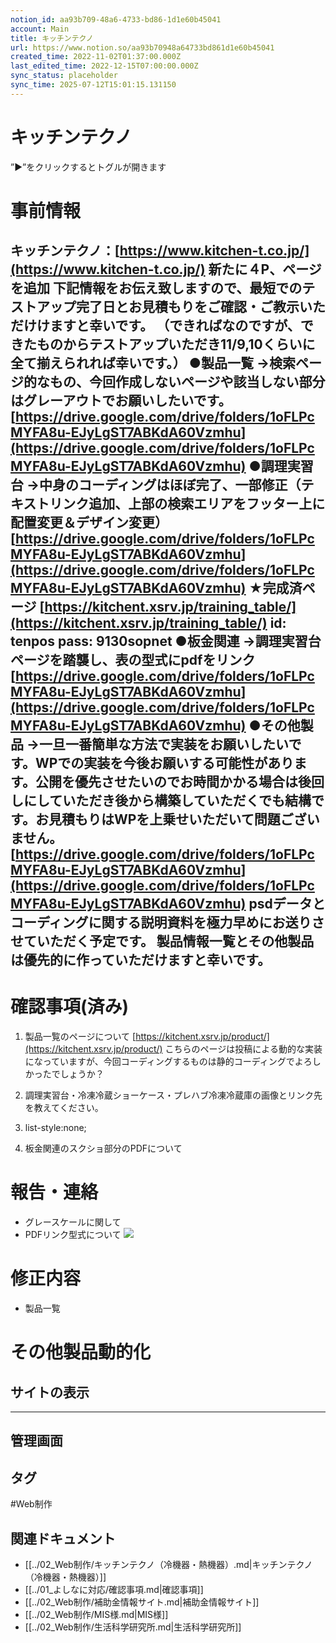 ```yaml
---
notion_id: aa93b709-48a6-4733-bd86-1d1e60b45041
account: Main
title: キッチンテクノ
url: https://www.notion.so/aa93b70948a64733bd861d1e60b45041
created_time: 2022-11-02T01:37:00.000Z
last_edited_time: 2022-12-15T07:00:00.000Z
sync_status: placeholder
sync_time: 2025-07-12T15:01:15.131150
---
```

# キッチンテクノ

”▶︎”をクリックするとトグルが開きます
# 事前情報
  キッチンテクノ：[https://www.kitchen-t.co.jp/](https://www.kitchen-t.co.jp/)
新たに４P、ページを追加
下記情報をお伝え致しますので、最短でのテストアップ完了日とお見積もりをご確認・ご教示いただけけますと幸いです。
（できればなのですが、できたものからテストアップいただき11/9,10くらいに全て揃えられれば幸いです。）
  ●製品一覧
→検索ページ的なもの、今回作成しないページや該当しない部分はグレーアウトでお願いしたいです。
[https://drive.google.com/drive/folders/1oFLPcMYFA8u-EJyLgST7ABKdA60Vzmhu](https://drive.google.com/drive/folders/1oFLPcMYFA8u-EJyLgST7ABKdA60Vzmhu)
  ●調理実習台
→中身のコーディングはほぼ完了、一部修正（テキストリンク追加、上部の検索エリアをフッター上に配置変更＆デザイン変更）
[https://drive.google.com/drive/folders/1oFLPcMYFA8u-EJyLgST7ABKdA60Vzmhu](https://drive.google.com/drive/folders/1oFLPcMYFA8u-EJyLgST7ABKdA60Vzmhu)
★完成済ページ
[https://kitchent.xsrv.jp/training_table/](https://kitchent.xsrv.jp/training_table/)
id: tenpos
pass: 9130sopnet
  ●板金関連
→調理実習台ページを踏襲し、表の型式にpdfをリンク
[https://drive.google.com/drive/folders/1oFLPcMYFA8u-EJyLgST7ABKdA60Vzmhu](https://drive.google.com/drive/folders/1oFLPcMYFA8u-EJyLgST7ABKdA60Vzmhu)
  ●その他製品
→一旦一番簡単な方法で実装をお願いしたいです。WPでの実装を今後お願いする可能性があります。公開を優先させたいのでお時間かかる場合は後回しにしていただき後から構築していただくでも結構です。お見積もりはWPを上乗せいただいて問題ございません。
[https://drive.google.com/drive/folders/1oFLPcMYFA8u-EJyLgST7ABKdA60Vzmhu](https://drive.google.com/drive/folders/1oFLPcMYFA8u-EJyLgST7ABKdA60Vzmhu)
  psdデータとコーディングに関する説明資料を極力早めにお送りさせていただく予定です。
製品情報一覧とその他製品は優先的に作っていただけますと幸いです。
---
# 確認事項(済み)
  1. 製品一覧のページについて
[https://kitchent.xsrv.jp/product/](https://kitchent.xsrv.jp/product/)
こちらのページは投稿による動的な実装になっていますが、今回コーディングするものは静的コーディングでよろしかったでしょうか？

  1. 調理実習台・冷凍冷蔵ショーケース・プレハブ冷凍冷蔵庫の画像とリンク先を教えてください。
  1. list-style:none;
  
  1. 板金関連のスクショ部分のPDFについて
# 報告・連絡
  - グレースケールに関して
  - PDFリンク型式について
  ![](https://prod-files-secure.s3.us-west-2.amazonaws.com/736adce6-a3a4-4a64-9f74-d9aa055c96d2/0fa4b9d4-42ba-4f94-a1f9-2e7ef8e98f68/Untitled.png?X-Amz-Algorithm=AWS4-HMAC-SHA256&X-Amz-Content-Sha256=UNSIGNED-PAYLOAD&X-Amz-Credential=ASIAZI2LB46664TJ4BRN%2F20250719%2Fus-west-2%2Fs3%2Faws4_request&X-Amz-Date=20250719T050517Z&X-Amz-Expires=3600&X-Amz-Security-Token=IQoJb3JpZ2luX2VjEIT%2F%2F%2F%2F%2F%2F%2F%2F%2F%2FwEaCXVzLXdlc3QtMiJIMEYCIQCoGkkFKDyfZGgZ%2Bd9TLtHrCitCvuAvAzRZF1CclOTzEwIhAP1c1X6SosnAGIMciGp7NBkOke6p3XtD4Xh420HtiewzKogECJ3%2F%2F%2F%2F%2F%2F%2F%2F%2F%2FwEQABoMNjM3NDIzMTgzODA1IgyJdL4Wo2De8A4L8o0q3ANdHpf5TrbqEhbo3nSm0iWBdNYC4r35UGrPlFFO1O88c1dhUwqM8stAY8Wj0v0bThqD3TyKMJJWQO9Ad5j30%2FXIKs0%2FbOft6e1UlqtM2IodofxBIOKLzJKNtqi3fHGmAlKSzIROQqxJg9tc2nB8g6qz5dYro33VgrF1PI%2F9FORsVkKAzrX6fsbVrWrN%2BI1ZGG9jxKiSxaQBw%2FHF%2Fzgi%2BgF4nQl98LYevszhQ5ZC5dF5JhX5ebRGUrAY2%2F1HxsdFC%2BvHoCF034qn%2FAhDoSpwiU1%2FFC%2BJAmWAhTUY9O%2FrIGjoXKaWLe11IHtgwuKqr8ku3rSs90DX8y0so4S3EZZ7uJ4edekQQ4IqsxiDUvpVwM6hj8gzdZ3E1JqLCjeow9q82aLurTA29zf7TZ5AKF%2BRAZH73BbUoVYwtAEMqtCLAjSBwhR4Xcn2VDXIO5T%2BH1nMo%2FFvLj%2BMoR9uv3yunF51sp81gMdp1pKiWrgBJ1Vol%2BTqVNS8Gd9l3DUmI50Xw6cJzTyYOg2Nhd3HI5U1iudLfkH8YGr4duNQzz2unYYJyMWsOCpvkcc4DBv1q0TJYzVmRxuzEho2NFg606JErMCXLgXrF%2BxqHeEU1fHuYcSPMYSu%2BhGnNkmKmBTpkhtJVzD7quzDBjqkAbsHMu8dTOwKATmDjWLdxMIY8yDulUiyt2k68di0fjE3If2SomKdzYAtPnZld0XvRpUBXE9qKOMNJG4wiUFIiww%2F3M0zUIV2Af5%2F9CdUOHJxgf03wG9B2t06L4LzoUZvu%2Bw4Tta3sMn0NUTnPcsh5Ojik%2F7DfDrL8y81N4LiGfMCz%2BhQh2DE5%2B8uZa%2FuKWK1JbHz45fyVvye3lIIm8LysS%2Bc6L75&X-Amz-Signature=701155550bc0d980d07176a0b235e16e9d49cd228a01bdb2604545ac5e0f2519&X-Amz-SignedHeaders=host&x-amz-checksum-mode=ENABLED&x-id=GetObject)
# 修正内容
  - 製品一覧
# その他製品動的化
## サイトの表示
---
## 管理画面

## タグ

#Web制作 

## 関連ドキュメント

- [[../02_Web制作/キッチンテクノ（冷機器・熱機器）.md|キッチンテクノ（冷機器・熱機器）]]
- [[../01_よしなに対応/確認事項.md|確認事項]]
- [[../02_Web制作/補助金情報サイト.md|補助金情報サイト]]
- [[../02_Web制作/MIS様.md|MIS様]]
- [[../02_Web制作/生活科学研究所.md|生活科学研究所]]
